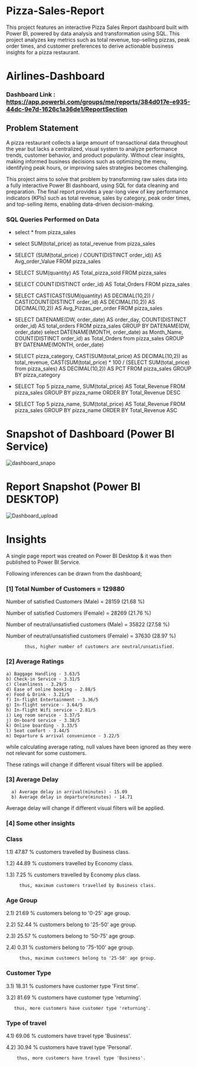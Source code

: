 # Pizza-Sales-Report
This project features an interactive Pizza Sales Report dashboard built with Power BI, powered by data analysis and transformation using SQL. This project analyzes key metrics such as total revenue, top-selling pizzas, peak order times, and customer preferences to derive actionable business insights for a pizza restaurant.

# Airlines-Dashboard

### Dashboard Link : https://app.powerbi.com/groups/me/reports/384d017e-e935-44dc-9e7d-1626c1a36de1/ReportSection

## Problem Statement

A pizza restaurant collects a large amount of transactional data throughout the year but lacks a centralized, visual system to analyze performance trends, customer behavior, and product popularity. Without clear insights, making informed business decisions such as optimizing the menu, identifying peak hours, or improving sales strategies becomes challenging.

This project aims to solve that problem by transforming raw sales data into a fully interactive Power BI dashboard, using SQL for data cleaning and preparation. The final report provides a year-long view of key performance indicators (KPIs) such as total revenue, sales by category, peak order times, and top-selling items, enabling data-driven decision-making.


### SQL Queries Performed on Data
- select * from pizza_sales
- select SUM(total_price) as total_revenue from pizza_sales
- SELECT (SUM(total_price) / COUNT(DISTINCT order_id)) AS Avg_order_Value FROM pizza_sales
- SELECT SUM(quantity) AS Total_pizza_sold FROM pizza_sales
- SELECT COUNT(DISTINCT order_id) AS Total_Orders FROM pizza_sales
- SELECT CAST(CAST(SUM(quantity) AS DECIMAL(10,2)) / CAST(COUNT(DISTINCT order_id) AS DECIMAL(10,2)) AS DECIMAL(10,2)) AS Avg_Pizzas_per_order FROM pizza_sales

- SELECT DATENAME(DW, order_date) AS order_day, COUNT(DISTINCT order_id) AS total_orders FROM pizza_sales GROUP BY DATENAME(DW, order_date) select DATENAME(MONTH, order_date) as Month_Name, COUNT(DISTINCT order_id) as Total_Orders from pizza_sales GROUP BY DATENAME(MONTH, order_date)

- SELECT pizza_category, CAST(SUM(total_price) AS DECIMAL(10,2)) as total_revenue,
CAST(SUM(total_price) * 100 / (SELECT SUM(total_price) from pizza_sales) AS DECIMAL(10,2)) AS PCT
FROM pizza_sales
GROUP BY pizza_category

- SELECT Top 5 pizza_name, SUM(total_price) AS Total_Revenue
FROM pizza_sales
GROUP BY pizza_name
ORDER BY Total_Revenue DESC

- SELECT Top 5 pizza_name, SUM(total_price) AS Total_Revenue
FROM pizza_sales
GROUP BY pizza_name
ORDER BY Total_Revenue ASC





# Snapshot of Dashboard (Power BI Service)

![dashboard_snapo](https://user-images.githubusercontent.com/102996550/174096257-11f1aae5-203d-44fc-bfca-25d37faf3237.jpg)

 
 # Report Snapshot (Power BI DESKTOP)

 
![Dashboard_upload](https://user-images.githubusercontent.com/102996550/174074051-4f08287a-0568-4fdf-8ac9-6762e0d8fa94.jpg)

# Insights

A single page report was created on Power BI Desktop & it was then published to Power BI Service.

Following inferences can be drawn from the dashboard;

### [1] Total Number of Customers = 129880

   Number of satisfied Customers (Male) = 28159 (21.68 %)

   Number of satisfied Customers (Female) = 28269 (21.76 %)

   Number of neutral/unsatisfied customers (Male) = 35822 (27.58 %)

   Number of neutral/unsatisfied customers (Female) = 37630 (28.97 %)


           thus, higher number of customers are neutral/unsatisfied.
           
### [2] Average Ratings

    a) Baggage Handling - 3.63/5
    b) Check-in Service - 3.31/5
    c) Cleanliness - 3.29/5
    d) Ease of online booking - 2.88/5
    e) Food & Drink - 3.21/5
    f) In-flight Entertainment - 3.36/5
    g) In-flight service - 3.64/5
    h) In-flight Wifi service - 2.81/5
    i) Leg room service - 3.37/5
    j) On-board service - 3.38/5
    k) Online boarding - 3.33/5
    l) Seat comfort - 3.44/5
    m) Departure & arrival convenience - 3.22/5
  
  while calculating average rating, null values have been ignored as they were not relevant for some customers. 
  
  These ratings will change if different visual filters will be applied.  
  
  ### [3] Average Delay 
  
      a) Average delay in arrival(minutes) - 15.09
      b) Average delay in departure(minutes) - 14.71
Average delay will change if different visual filters will be applied.

 ### [4] Some other insights
 
 ### Class
 
 1.1) 47.87 % customers travelled by Business class.
 
 1.2) 44.89 % customers travelled by Economy class.
 
 1.3) 7.25 % customers travelled by Economy plus class.
 
         thus, maximum customers travelled by Business class.
 
 ### Age Group
 
 2.1)  21.69 % customers belong to '0-25' age group.
 
 2.2)  52.44 % customers belong to '25-50' age group.
 
 2.3)  25.57 % customers belong to '50-75' age group.
 
 2.4)  0.31 % customers belong to '75-100' age group.
 
         thus, maximum customers belong to '25-50' age group.
         
### Customer Type

3.1) 18.31 % customers have customer type 'First time'.

3.2) 81.69 % customers have customer type 'returning'.
       
       thus, more customers have customer type 'returning'.

### Type of travel

4.1) 69.06 % customers have travel type 'Business'.

4.2) 30.94 % customers have travel type 'Personal'.

        thus, more customers have travel type 'Business'.
